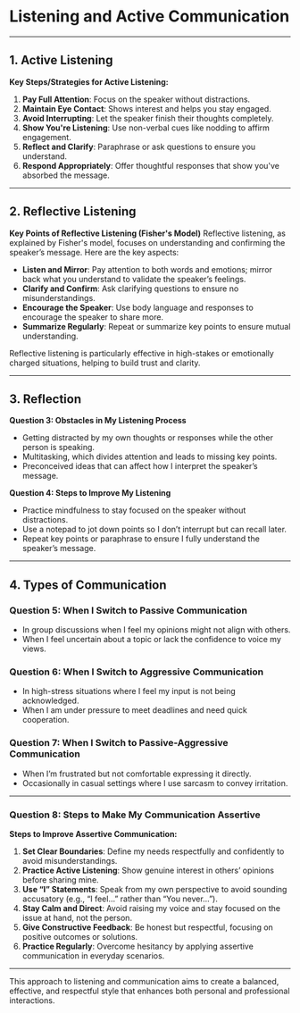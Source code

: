 # Listening and Active Communication

---

## 1. Active Listening

**Key Steps/Strategies for Active Listening:**
1. **Pay Full Attention**: Focus on the speaker without distractions.
2. **Maintain Eye Contact**: Shows interest and helps you stay engaged.
3. **Avoid Interrupting**: Let the speaker finish their thoughts completely.
4. **Show You're Listening**: Use non-verbal cues like nodding to affirm engagement.
5. **Reflect and Clarify**: Paraphrase or ask questions to ensure you understand.
6. **Respond Appropriately**: Offer thoughtful responses that show you've absorbed the message.
---

## 2. Reflective Listening

**Key Points of Reflective Listening (Fisher's Model)**
Reflective listening, as explained by Fisher's model, focuses on understanding and confirming the speaker’s message. Here are the key aspects:
- **Listen and Mirror**: Pay attention to both words and emotions; mirror back what you understand to validate the speaker’s feelings.
- **Clarify and Confirm**: Ask clarifying questions to ensure no misunderstandings.
- **Encourage the Speaker**: Use body language and responses to encourage the speaker to share more.
- **Summarize Regularly**: Repeat or summarize key points to ensure mutual understanding.

Reflective listening is particularly effective in high-stakes or emotionally charged situations, helping to build trust and clarity.

---

## 3. Reflection

**Question 3: Obstacles in My Listening Process**
- Getting distracted by my own thoughts or responses while the other person is speaking.
- Multitasking, which divides attention and leads to missing key points.
- Preconceived ideas that can affect how I interpret the speaker’s message.

**Question 4: Steps to Improve My Listening**
- Practice mindfulness to stay focused on the speaker without distractions.
- Use a notepad to jot down points so I don’t interrupt but can recall later.
- Repeat key points or paraphrase to ensure I fully understand the speaker’s message.

---

## 4. Types of Communication

### Question 5: When I Switch to Passive Communication
- In group discussions when I feel my opinions might not align with others.
- When I feel uncertain about a topic or lack the confidence to voice my views.

### Question 6: When I Switch to Aggressive Communication
- In high-stress situations where I feel my input is not being acknowledged.
- When I am under pressure to meet deadlines and need quick cooperation.

### Question 7: When I Switch to Passive-Aggressive Communication
- When I’m frustrated but not comfortable expressing it directly.
- Occasionally in casual settings where I use sarcasm to convey irritation.

---

### Question 8: Steps to Make My Communication Assertive

**Steps to Improve Assertive Communication:**
1. **Set Clear Boundaries**: Define my needs respectfully and confidently to avoid misunderstandings.
2. **Practice Active Listening**: Show genuine interest in others’ opinions before sharing mine.
3. **Use “I” Statements**: Speak from my own perspective to avoid sounding accusatory (e.g., “I feel…” rather than “You never…”).
4. **Stay Calm and Direct**: Avoid raising my voice and stay focused on the issue at hand, not the person.
5. **Give Constructive Feedback**: Be honest but respectful, focusing on positive outcomes or solutions.
6. **Practice Regularly**: Overcome hesitancy by applying assertive communication in everyday scenarios.
---

This approach to listening and communication aims to create a balanced, effective, and respectful style that enhances 
both personal and professional interactions.